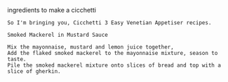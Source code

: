 ingredients to make a cicchetti

    So I'm bringing you, Cicchetti 3 Easy Venetian Appetiser recipes.

    Smoked Mackerel in Mustard Sauce

    Mix the mayonnaise, mustard and lemon juice together,
    Add the flaked smoked mackerel to the mayonnaise mixture, season to taste.
    Pile the smoked mackerel mixture onto slices of bread and top with a slice of gherkin.






